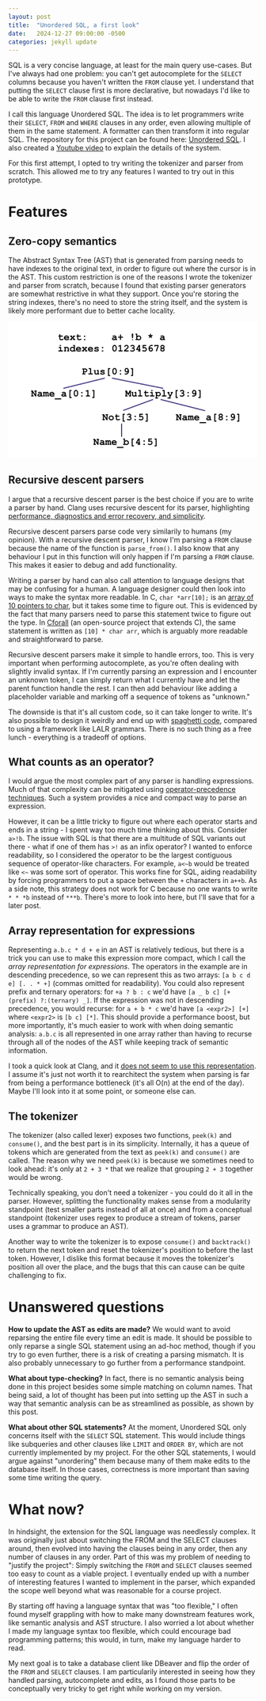 ```yaml
---
layout: post
title:  "Unordered SQL, a first look"
date:   2024-12-27 09:00:00 -0500
categories: jekyll update
---
```

SQL is a very concise language, at least for the main query use-cases. But I've always had one problem: you can't get autocomplete for the `SELECT` columns because you haven't written the `FROM` clause yet. I understand that putting the `SELECT` clause first is more declarative, but nowadays I'd like to be able to write the `FROM` clause first instead.

I call this language Unordered SQL. The idea is to let programmers write their `SELECT`, `FROM` and `WHERE` clauses in any order, even allowing multiple of them in the same statement. A formatter can then transform it into regular SQL. The repository for this project can be found here: [Unordered SQL][Unordered SQL]. I also created a [Youtube video][Youtube video] to explain the details of the system.

For this first attempt, I opted to try writing the tokenizer and parser from scratch. This allowed me to try any features I wanted to try out in this prototype.

# Features

## Zero-copy semantics

The Abstract Syntax Tree (AST) that is generated from parsing needs to have indexes to the original text, in order to figure out where the cursor is in the AST. This custom restriction is one of the reasons I wrote the tokenizer and parser from scratch, because I found that existing parser generators are somewhat restrictive in what they support. Once you're storing the string indexes, there's no need to store the string itself, and the system is likely more performant due to better cache locality.

![Storing indexes to the original text in the AST. The multiply expression stores the indexes 3 and 9, rather than the string original_text\[3:9\]](/assets/zero_copy_example.png)

## Recursive descent parsers

I argue that a recursive descent parser is the best choice if you are to write a parser by hand. Clang uses recursive descent for its parser, highlighting [performance, diagnostics and error recovery, and simplicity][Clang recursive descent benefits].

Recursive descent parsers parse code very similarily to humans (my opinion). With a recursive descent parser, I know I'm parsing a `FROM` clause because the name of the function is `parse_from()`. I also know that any behaviour I put in this function will only happen if I'm parsing a `FROM` clause. This makes it easier to debug and add functionality.

Writing a parser by hand can also call attention to language designs that may be confusing for a human. A language designer could then look into ways to make the syntax more readable. In C, `char *arr[10];` is an [array of 10 pointers to char][Clockwise rule], but it takes some time to figure out. This is evidenced by the fact that many parsers need to parse this statement twice to figure out the type. In [Cforall][Cforall] (an open-source project that extends C), the same statement is written as `[10] * char arr`, which is arguably more readable and straightforward to parse.

Recursive descent parsers make it simple to handle errors, too. This is very important when performing autocomplete, as you're often dealing with slightly invalid syntax. If I'm currently parsing an expression and I encounter an unknown token, I can simply return what I currently have and let the parent function handle the rest. I can then add behaviour like adding a placeholder variable and marking off a sequence of tokens as "unknown."

The downside is that it's all custom code, so it can take longer to write. It's also possible to design it weirdly and end up with [spaghetti code][Spaghetti code], compared to using a framework like LALR grammars. There is no such thing as a free lunch - everything is a tradeoff of options.

## What counts as an operator?

I would argue the most complex part of any parser is handling expressions. Much of that complexity can be mitigated using [operator-precedence techniques][Kaleidoscope language]. Such a system provides a nice and compact way to parse an expression.

However, it can be a little tricky to figure out where each operator starts and ends in a string - I spent way too much time thinking about this. Consider `a>!b`. The issue with SQL is that there are a multitude of SQL variants out there - what if one of them has `>!` as an infix operator? I wanted to enforce readability, so I considered the operator to be the largest contiguous sequence of operator-like characters. For example, `a<~b` would be treated like `<~` was some sort of operator. This works fine for SQL, aiding readability by forcing programmers to put a space between the `+` characters in `a++b`. As a side note, this strategy does not work for C because no one wants to write `* * *b` instead of `***b`. There's more to look into here, but I'll save that for a later post.

## Array representation for expressions

Representing `a.b.c * d + e` in an AST is relatively tedious, but there is a trick you can use to make this expression more compact, which I call the *array representation for expressions*. The operators in the example are in descending precedence, so we can represent this as two arrays: `[a b c d e] [. . * +]` (commas omitted for readability). You could also represent prefix and ternary operators: for `+a ? b : c` we'd have `[a _ b c] [+(prefix) ?:(ternary) _]`. If the expression was not in descending precedence, you would recurse: for `a + b * c` we'd have `[a <expr2>] [+]` where `<expr2>` is `[b c] [*]`. This should provide a performance boost, but more importantly, it's much easier to work with when doing semantic analysis: `a.b.c` is all represented in one array rather than having to recurse through all of the nodes of the AST while keeping track of semantic information.

I took a quick look at Clang, and it [does not seem to use this representation][Clang Expr]. I assume it's just not worth it to rearchitect the system when parsing is far from being a performance bottleneck (it's all O(n) at the end of the day). Maybe I'll look into it at some point, or someone else can.

## The tokenizer

The tokenizer (also called lexer) exposes two functions, `peek(k)` and `consume()`, and the best part is in its simplicity. Internally, it has a queue of tokens which are generated from the text as `peek(k)` and `consume()` are called. The reason why we need `peek(k)` is because we sometimes need to look ahead: it's only at `2 + 3 *` that we realize that grouping `2 + 3` together would be wrong.

Technically speaking, you don't need a tokenizer - you could do it all in the parser. However, splitting the functionality makes sense from a modularity standpoint (test smaller parts instead of all at once) and from a conceptual standpoint (tokenizer uses regex to produce a stream of tokens, parser uses a grammar to produce an AST).

Another way to write the tokenizer is to expose `consume()` and `backtrack()` to return the next token and reset the tokenizer's position to before the last token. However, I dislike this format because it moves the tokenizer's position all over the place, and the bugs that this can cause can be quite challenging to fix.

# Unanswered questions

**How to update the AST as edits are made?** We would want to avoid reparsing the entire file every time an edit is made. It should be possible to only reparse a single SQL statement using an ad-hoc method, though if you try to go even further, there is a risk of creating a parsing mismatch. It is also probably unnecessary to go further from a performance standpoint.

**What about type-checking?** In fact, there is no semantic analysis being done in this project besides some simple matching on column names. That being said, a lot of thought has been put into setting up the AST in such a way that semantic analysis can be as streamlined as possible, as shown by this post.

**What about other SQL statements?** At the moment, Unordered SQL only concerns itself with the `SELECT` SQL statement. This would include things like subqueries and other clauses like `LIMIT` and `ORDER BY`, which are not currently implemented by my project. For the other SQL statements, I would argue against "unordering" them because many of them make edits to the database itself. In those cases, correctness is more important than saving some time writing the query.

# What now?

In hindsight, the extension for the SQL language was needlessly complex. It was originally just about switching the FROM and the SELECT clauses around, then evolved into having the clauses being in any order, then any number of clauses in any order. Part of this was my problem of needing to "justify the project": Simply switching the `FROM` and `SELECT` clauses seemed too easy to count as a viable project. I eventually ended up with a number of interesting features I wanted to implement in the parser, which expanded the scope well beyond what was reasonable for a course project.

By starting off having a language syntax that was "too flexible," I often found myself grappling with how to make many downstream features work, like semantic analysis and AST structure. I also worried a lot about whether I made my language syntax too flexible, which could encourage bad programming patterns; this would, in turn, make my language harder to read.

My next goal is to take a database client like DBeaver and flip the order of the `FROM` and `SELECT` clauses. I am particularily interested in seeing how they handled parsing, autocomplete and edits, as I found those parts to be conceptually very tricky to get right while working on my version.

[Unordered SQL]: https://github.com/SaltOverflow/unordered-sql
[Youtube Video]: https://youtu.be/yYmXDXmFFT8
[Clang recursive descent benefits]: https://stackoverflow.com/a/6382123
[Clockwise rule]: https://c-faq.com/decl/spiral.anderson.html
[Cforall]: https://cforall.uwaterloo.ca/
[Spaghetti code]: https://en.wikipedia.org/wiki/Spaghetti_code
[Kaleidoscope language]: https://llvm.org/docs/tutorial/MyFirstLanguageFrontend/LangImpl02.html#binary-expression-parsing
[Clang Expr]: https://clang.llvm.org/doxygen/classclang_1_1Expr.html

